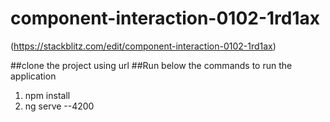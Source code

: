 # component-interaction-0102-1rd1ax
(https://stackblitz.com/edit/component-interaction-0102-1rd1ax)


##clone the project using url
##Run below the commands to run the application

1. npm install
2. ng serve --4200
